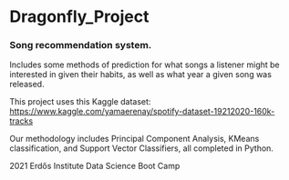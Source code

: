 # Dragonfly_Project


### Song recommendation system. 

Includes some methods of prediction for what songs a listener might be interested in given their habits, as well as what year a given song was released.

This project uses this Kaggle dataset: https://www.kaggle.com/yamaerenay/spotify-dataset-19212020-160k-tracks

Our methodology includes Principal Component Analysis, KMeans classification, and Support Vector Classifiers, all completed in Python.

2021 Erdős Institute Data Science Boot Camp
